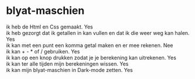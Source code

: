 # blyat-maschien

ik heb de Html en Css gemaakt. Yes  
ik heb gezorgt dat ik getallen in kan vullen en dat ik die weer weg kan halen. Yes  
ik kan met een punt een komma getal maken en er mee rekenen. Nee  
ik kan + - * of / gebruiken. Yes  
ik kan op een knop drukken zodat je je berekening kan uitrekenen. Yes  
ik kan ter alle tijden mijn berekeningen wissen. Yes  
ik kan mijn blyat-maschien in Dark-mode zetten. Yes  
